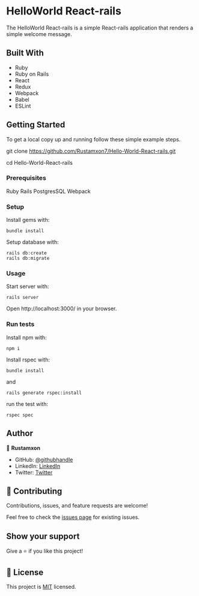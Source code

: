# HelloWorld React-rails

The HelloWorld React-rails is a simple React-rails application that renders a simple welcome message.


## Built With

- Ruby
- Ruby on Rails
- React
- Redux
- Webpack
- Babel
- ESLint

## Getting Started

To get a local copy up and running follow these simple example steps.

git clone https://github.com/Rustamxon7/Hello-World-React-rails.git

cd Hello-World-React-rails

### Prerequisites
Ruby
Rails
PostgresSQL
Webpack

### Setup
Install gems with:
```
bundle install
```
Setup database with:
```
rails db:create
rails db:migrate
```

### Usage
Start server with:

```
rails server
```

Open http://localhost:3000/ in your browser.

### Run tests
Install npm with:
```
npm i
```
Install rspec with:
```
bundle install
```
and
```
rails generate rspec:install
```
run the test with:
```
rspec spec
```

## Author

👤 **Rustamxon**

- GitHub: [@githubhandle](https://github.com/Rustamxon7)
- LinkedIn: [LinkedIn](https://www.linkedin.com/in/rustamjon-tolipov-6a831020b)
- Twitter: [Twitter](https://twitter.com/Rustamjon7777)

## 🤝 Contributing

Contributions, issues, and feature requests are welcome!

Feel free to check the [issues page](https://github.com/Rustamxon7/Hello-World-React-rails/issues) for existing issues.

## Show your support

Give a ⭐️ if you like this project!

## 📝 License

This project is [MIT](./LICENCE) licensed.

